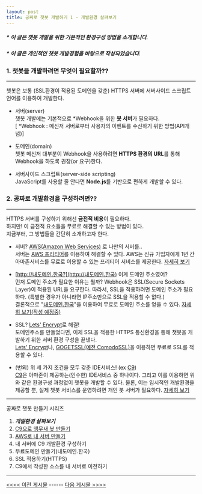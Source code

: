 ```yaml
---
layout: post
title: 공짜로 챗봇 개발하기 1 - 개발환경 살펴보기
---
```

##### * 이 글은 챗봇 개발을 위한 기본적인 환경구성 방법을 소개합니다.
##### * 이 글은 개인적인 챗봇 개발경험을 바탕으로 작성되었습니다.


### 1. 챗봇을 개발하려면 무엇이 필요할까??
---
챗봇은 보통 (SSL환경이 적용된 도메인을 갖춘) HTTPS 서버에 서버사이드 스크립트 언어를 이용하여 개발한다.

  - 서버(server)  
    챗봇 개발에는 기본적으로 *Webhook을 위한 **봇 서버**가 필요하다.  
    [ *Webhook : 메신저 서버로부터 사용자의 이벤트를 수신하기 위한 방법(API개념)]

  - 도메인(domain)  
    챗봇 메신저 대부분이 Webhook을 사용하려면 **HTTPS 환경의 URL**를 통해 Webhook을 하도록 권장(or 요구)한다.

  - 서버사이드 스크립트(server-side scripting)   
    JavaScript를 사용할 줄 안다면 **Node.js**를 기반으로 편하게 개발할 수 있다.  


### 2. 공짜로 개발환경을 구성하려면??
---
HTTPS 서버를 구성하기 위해선 **금전적 비용**이 필요하다.  
하지만! 이 금전적 요소들을 무료로 해결할 수 있는 방법이 있다.  
지금부터, 그 방법들을 간단히 소개하고자 한다.

  - 서버? [AWS(Amazon Web Services)](https://aws.amazon.com/ko/) 로 나만의 서버를..   
  서버는 [AWS 프리티어](https://https://aws.amazon.com/ko/free/?sc_channel=PS&sc_campaign=acquisition_KR&Country=KR&sc_publisher=Naver&sc_medium=brandsearch_PC&sc_content=brandsearch&sc_detail=main_title&sc_category=Beginner&sc_segment=Beginner)를 이용하여 해결할 수 있다. AWS는 신규 가입자에게 1년 간 아마존서비스를 무료로 이용할 수 있는 프리티어 서비스를 제공한다. [자세히 보기](https://tadoya.github.io/How-to-make-Chatbot_3/)

  - [http://내도메인.한국?](http://내도메인.한국) 이게 도메인 주소였어?  
    먼저 도메인 주소가 필요한 이유는 뭘까? Webhook은 SSL(Secure Sockets Layer)이 적용된 URL을 요구한다. 따라서, SSL을 적용하려면 도메인 주소가 필요하다. (특별한 경우가 아니라면 IP주소만으로 SSL을 적용할 수 없다.)  
    결론적으로 "[내도메인.한국](http://내도메인.한국)"을 이용하여 무료로 도메인 주소를 얻을 수 있다. [자세히 보기(작성 예정중)](https://tadoya.github.io/How-to-make-Chatbot_5/)
  
  - SSL? [Lets' Encrypt](https://letsencrypt.org)로 해결!  
    도메인주소를 만들었다면, 이제 SSL을 적용한 HTTPS 통신환경을 통해 챗봇을 개발하기 위한 서버 환경 구성을 끝낸다.  
    [Lets' Encrypt](https://letsencrypt.org)나, [GOGETSSL(예전 ComodoSSL)](https://www.gogetssl.com)을 이용하면 무료로 SSL를 적용할 수 있다.

  - (번외) 위 세 가지 조건을 모두 갖춘 IDE서비스! (ex [C9](https://c9.io))  
     [C9](https://c9.io)은 아마존이 제공하는(인수한) IDE서비스 중 하나이다. 그리고 이를 이용하면 위와 같은 환경구성 과정없이 챗봇을 개발할 수 있다. 물론, 이는 임시적인 개발환경을 제공할 뿐, 실제 챗봇 서비스를 운영하려면 개인 봇 서버가 필요하다. [자세히 보기](https://tadoya.github.io/How-to-make-Chatbot_2/)

---
공짜로 챗봇 만들기 시리즈
1. ***개발환경 살펴보기***
2. [C9으로 앵무새 봇 만들기](https://tadoya.github.io/How-to-make-Chatbot_2/)
3. [AWS로 내 서버 만들기](https://tadoya.github.io/How-to-make-Chatbot_3/)
4. 내 서버에 C9 개발환경 구성하기
5. 무료도메인 만들기(내도메인.한국)
6. SSL 적용하기(HTTPS)
7. C9에서 작성한 소스를 내 서버로 이전하기  

---  
[<<<< 이전 게시물](https://tadoya.github.io/Hello-World/) ------ [다음 게시물 >>>>](https://tadoya.github.io/How-to-make-Chatbot_2/)